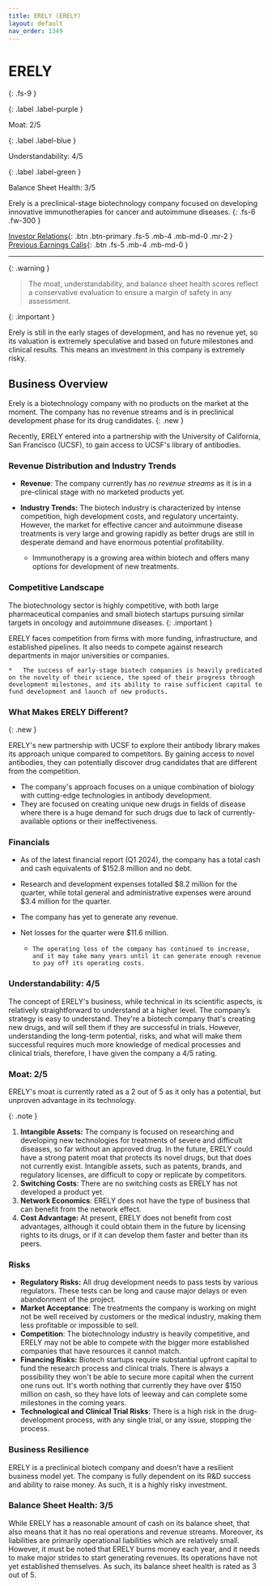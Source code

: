 ```yaml
---
title: ERELY (ERELY)
layout: default
nav_order: 1349
---
```


# ERELY
{: .fs-9 }

{: .label .label-purple }

Moat: 2/5

{: .label .label-blue }

Understandability: 4/5

{: .label .label-green }

Balance Sheet Health: 3/5

Erely is a preclinical-stage biotechnology company focused on developing innovative immunotherapies for cancer and autoimmune diseases.
{: .fs-6 .fw-300 }

[Investor Relations](https://www.google.com/search?q=ERELY+investor+relations){: .btn .btn-primary .fs-5 .mb-4 .mb-md-0 .mr-2 }
[Previous Earnings Calls](https://discountingcashflows.com/company/ERELY/transcripts/){: .btn .fs-5 .mb-4 .mb-md-0 }

---

{: .warning }
>The moat, understandability, and balance sheet health scores reflect a conservative evaluation to ensure a margin of safety in any assessment.



{: .important }

Erely is still in the early stages of development, and has no revenue yet, so its valuation is extremely speculative and based on future milestones and clinical results. This means an investment in this company is extremely risky.

## Business Overview
Erely is a biotechnology company with no products on the market at the moment. The company has no revenue streams and is in preclinical development phase for its drug candidates.
{: .new }

Recently, ERELY entered into a partnership with the University of California, San Francisco (UCSF), to gain access to UCSF's library of antibodies.

### Revenue Distribution and Industry Trends
* **Revenue**: The company currently has *no revenue streams* as it is in a pre-clinical stage with no marketed products yet.

*   **Industry Trends:** The biotech industry is characterized by intense competition, high development costs, and regulatory uncertainty. However, the market for effective cancer and autoimmune disease treatments is very large and growing rapidly as better drugs are still in desperate demand and have enormous potential profitability.

    *   Immunotherapy is a growing area within biotech and offers many options for development of new treatments.

### Competitive Landscape
The biotechnology sector is highly competitive, with both large pharmaceutical companies and small biotech startups pursuing similar targets in oncology and autoimmune diseases.
{: .important }

 ERELY faces competition from firms with more funding, infrastructure, and established pipelines. It also needs to compete against research departments in major universities or companies.

    *   The success of early-stage biotech companies is heavily predicated on the novelty of their science, the speed of their progress through development milestones, and its ability to raise sufficient capital to fund development and launch of new products.

### What Makes ERELY Different?
{: .new }

 ERELY's new partnership with UCSF to explore their antibody library makes its approach unique compared to competitors. By gaining access to novel antibodies, they can potentially discover drug candidates that are different from the competition.

*   The company's approach focuses on a unique combination of biology with cutting-edge technologies in antibody development.
*   They are focused on creating unique new drugs in fields of disease where there is a huge demand for such drugs due to lack of currently-available options or their ineffectiveness.

### Financials
*   As of the latest financial report (Q1 2024), the company has a total cash and cash equivalents of \$152.8 million and no debt. 
*   Research and development expenses totalled \$8.2 million for the quarter, while total general and administrative expenses were around \$3.4 million for the quarter.
*   The company has yet to generate any revenue.
*   Net losses for the quarter were \$11.6 million.

    *     The operating loss of the company has continued to increase, and it may take many years until it can generate enough revenue to pay off its operating costs.

### Understandability: 4/5
The concept of ERELY's business, while technical in its scientific aspects, is relatively straightforward to understand at a higher level. The company’s strategy is easy to understand. They're a biotech company that's creating new drugs, and will sell them if they are successful in trials. However, understanding the long-term potential, risks, and what will make them successful requires much more knowledge of medical processes and clinical trials, therefore, I have given the company a 4/5 rating.

### Moat: 2/5
 ERELY's moat is currently rated as a 2 out of 5 as it only has a potential, but unproven advantage in its technology.

{: .note }
1.  **Intangible Assets:** The company is focused on researching and developing new technologies for treatments of severe and difficult diseases, so far without an approved drug. In the future, ERELY could have a strong patent moat that protects its novel drugs, but that does not currently exist.   Intangible assets, such as patents, brands, and regulatory licenses, are difficult to copy or replicate by competitors.
2.  **Switching Costs**: There are no switching costs as ERELY has not developed a product yet.
3.  **Network Economics**: ERELY does not have the type of business that can benefit from the network effect.
4.  **Cost Advantage:** At present, ERELY does not benefit from cost advantages, although it could obtain them in the future by licensing rights to its drugs, or if it can develop them faster and better than its peers.

### Risks
*   **Regulatory Risks:** All drug development needs to pass tests by various regulators. These tests can be long and cause major delays or even abandonment of the project.
*  **Market Acceptance**:  The treatments the company is working on might not be well received by customers or the medical industry, making them less profitable or impossible to sell.
* **Competition**: The biotechnology industry is heavily competitive, and ERELY may not be able to compete with the bigger more established companies that have resources it cannot match.
*   **Financing Risks:** Biotech startups require substantial upfront capital to fund the research process and clinical trials. There is always a possibility they won't be able to secure more capital when the current one runs out. It's worth nothing that currently they have over $150 million on cash, so they have lots of leeway and can complete some milestones in the coming years.
*  **Technological and Clinical Trial Risks**: There is a high risk in the drug-development process, with any single trial, or any issue, stopping the process. 

### Business Resilience
 ERELY is a preclinical biotech company and doesn't have a resilient business model yet. The company is fully dependent on its R&D success and ability to raise money. As such, it is a highly risky investment.

### Balance Sheet Health: 3/5
While ERELY has a reasonable amount of cash on its balance sheet, that also means that it has no real operations and revenue streams. Moreover, its liabilities are primarily operational liabilities which are relatively small. However, it must be noted that ERELY burns money each year, and it needs to make major strides to start generating revenues. Its operations have not yet established themselves. As such, its balance sheet health is rated as 3 out of 5.